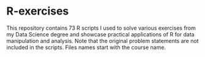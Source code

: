 # R-exercises
This repository contains 73 R scripts I used to solve various exercises from my Data Science degree and showcase practical applications of R for data manipulation and analysis. Note that the original problem statements are not included in the scripts. Files names start with the course name.

